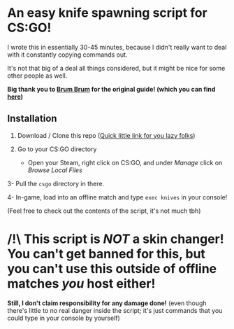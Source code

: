 # An easy knife spawning script for CS:GO!

I wrote this in essentially 30-45 minutes, because I didn't really want to deal with it constantly copying commands out.

It's not that big of a deal all things considered, but it might be nice for some other people as well.

**Big thank you to [Brum Brum](https://steamcommunity.com/id/brumbrum96) for the original guide! 
(which you can find [here](https://steamcommunity.com/sharedfiles/filedetails/?id=1474604735))**

## Installation

1. Download / Clone this repo ([Quick little link for you lazy folks](https://github.com/dynamyc010/csgo-easy-knives/archive/refs/heads/master.zip))

2. Go to your CS:GO directory
   
   - Open your Steam, right click on CS:GO, and under *Manage* click on *Browse Local Files*

3- Pull the `csgo` directory in there.

4- In-game, load into an offline match and type `exec knives` in your console!

(Feel free to check out the contents of the script, it's not much tbh)

# /!\ This script is *NOT* a skin changer! You can't get banned for this, but you can't use this outside of offline matches *you* host either!

**Still, I don't claim responsibility for any damage done!** (even though there's little to no real danger inside the script; it's just commands that you could type in your console by yourself)



